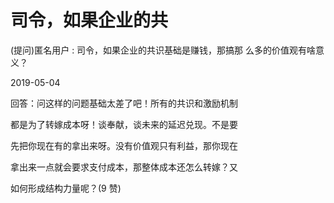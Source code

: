 # 司令，如果企业的共

(提问)匿名用户 : 司令，如果企业的共识基础是赚钱，那搞那 么多的价值观有啥意义？

2019-05-04

回答：问这样的问题基础太差了吧！所有的共识和激励机制

都是为了转嫁成本呀！谈奉献，谈未来的延迟兑现。不是要

先把你现在有的拿出来呀。没有价值观只有利益，那你现在

拿出来一点就会要求支付成本，那整体成本还怎么转嫁？又

如何形成结构力量呢？(9 赞)